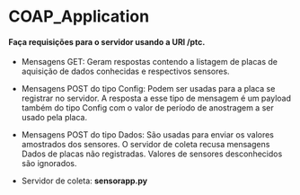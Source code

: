 # COAP_Application

#### **Faça requisições para o servidor usando a URI /ptc.**

- Mensagens GET:
  Geram respostas contendo a listagem de placas de aquisição de dados conhecidas e respectivos sensores.

- Mensagens POST do tipo Config: 
  Podem ser usadas para a placa se registrar no servidor. 
  A resposta a esse tipo de mensagem é um payload também do tipo Config com o valor de período de anostragem a ser usado pela placa.

- Mensagens POST do tipo Dados: 
  São usadas para enviar os valores amostrados dos sensores. 
  O servidor de coleta recusa mensagens Dados de placas não registradas. Valores de sensores desconhecidos são ignorados. 
  
- Servidor de coleta: **sensorapp.py**
